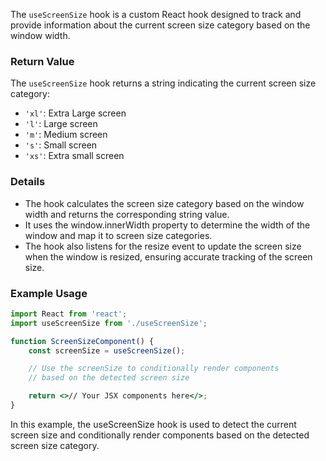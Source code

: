 The `useScreenSize` hook is a custom React hook designed to track and provide information about the current screen size
category based on the window width.

### Return Value

The `useScreenSize` hook returns a string indicating the current screen size category:

- `'xl'`: Extra Large screen
- `'l'`: Large screen
- `'m'`: Medium screen
- `'s'`: Small screen
- `'xs'`: Extra small screen

### Details

- The hook calculates the screen size category based on the window width and returns the corresponding string value.
- It uses the window.innerWidth property to determine the width of the window and map it to screen size categories.
- The hook also listens for the resize event to update the screen size when the window is resized, ensuring accurate
  tracking of the screen size.

### Example Usage

```jsx static
import React from 'react';
import useScreenSize from './useScreenSize';

function ScreenSizeComponent() {
	const screenSize = useScreenSize();

	// Use the screenSize to conditionally render components
	// based on the detected screen size

	return <>// Your JSX components here</>;
}
```

In this example, the useScreenSize hook is used to detect the current screen size and conditionally render components
based on the detected screen size category.
